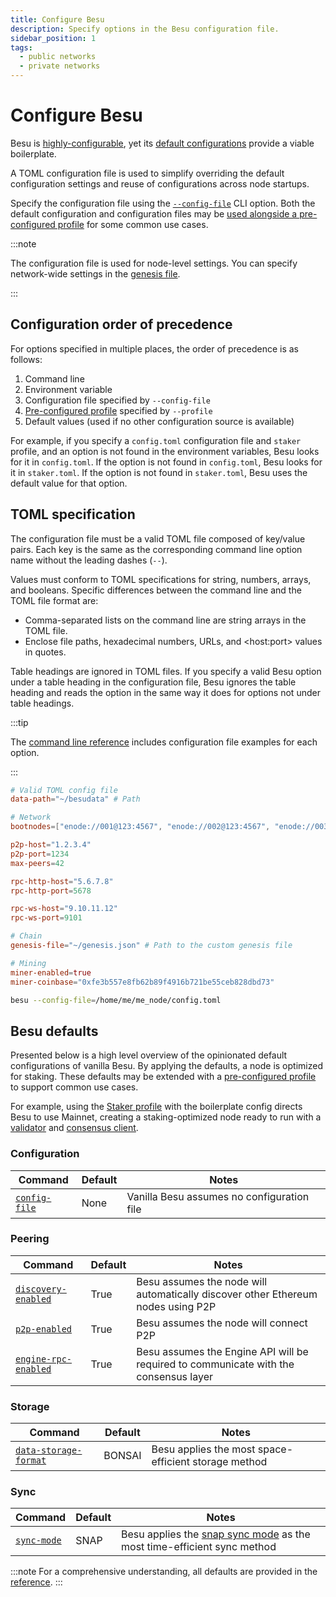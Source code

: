 ```yaml
---
title: Configure Besu
description: Specify options in the Besu configuration file.
sidebar_position: 1
tags:
  - public networks
  - private networks
---
```


# Configure Besu

Besu is [highly-configurable](index.md#configuration-order-of-precedence), yet its [default configurations](#besu-defaults) provide a viable boilerplate.

A TOML configuration file is used to simplify overriding the default configuration settings and reuse of configurations across node startups.

Specify the configuration file using the [`--config-file`](../../reference/cli/options.md#config-file) CLI option. Both the default configuration and configuration files may be [used alongside a pre-configured profile](profile.md) for some common use cases.

:::note

The configuration file is used for node-level settings. You can specify network-wide settings in the [genesis file](../../concepts/genesis-file.md).

:::

## Configuration order of precedence

For options specified in multiple places, the order of precedence is as follows:

1. Command line
2. Environment variable
3. Configuration file specified by `--config-file`
4. [Pre-configured profile](profile.md) specified by `--profile`
5. Default values (used if no other configuration source is available)

For example, if you specify a `config.toml` configuration file and `staker` profile, and an option
is not found in the environment variables, Besu looks for it in `config.toml`.
If the option is not found in `config.toml`, Besu looks for it in `staker.toml`.
If the option is not found in `staker.toml`, Besu uses the default value for that option.

## TOML specification

The configuration file must be a valid TOML file composed of key/value pairs. Each key is the same as the corresponding command line option name without the leading dashes (`--`).

Values must conform to TOML specifications for string, numbers, arrays, and booleans. Specific differences between the command line and the TOML file format are:

- Comma-separated lists on the command line are string arrays in the TOML file.
- Enclose file paths, hexadecimal numbers, URLs, and &lt;host:port> values in quotes.

Table headings are ignored in TOML files. If you specify a valid Besu option under a table heading in the configuration file, Besu ignores the table heading and reads the option in the same way it does for options not under table headings.

:::tip

The [command line reference](../../reference/cli/options.md) includes configuration file examples for each option.

:::

```toml title="Sample TOML configuration file"
# Valid TOML config file
data-path="~/besudata" # Path

# Network
bootnodes=["enode://001@123:4567", "enode://002@123:4567", "enode://003@123:4567"]

p2p-host="1.2.3.4"
p2p-port=1234
max-peers=42

rpc-http-host="5.6.7.8"
rpc-http-port=5678

rpc-ws-host="9.10.11.12"
rpc-ws-port=9101

# Chain
genesis-file="~/genesis.json" # Path to the custom genesis file

# Mining
miner-enabled=true
miner-coinbase="0xfe3b557e8fb62b89f4916b721be55ceb828dbd73"
```

```bash title="Starting Besu with a configuration file"
besu --config-file=/home/me/me_node/config.toml
```
## Besu defaults

Presented below is a high level overview of the opinionated default configurations of vanilla Besu. By applying the defaults, a node is optimized for staking. These defaults may be extended with a [pre-configured profile](profile.md) to support common use cases.

For example, using the [Staker profile](profile.md#staker-profile) with the boilerplate config directs Besu to use Mainnet, creating a staking-optimized node ready to run with a [validator](https://ethereum.org/en/developers/docs/nodes-and-clients/node-architecture/#validators) and [consensus client](https://ethereum.org/en/developers/docs/nodes-and-clients/node-architecture/#consensus-client).

### Configuration

|Command|Default|Notes|
|---------------------------|--------------------|------------------------------------------|
|[`config-file`](../../reference/cli/options.md#config-file)|None|Vanilla Besu assumes no configuration file|


### Peering

|Command|Default|Notes|
|---------------------------|--------------------|------------------------------------------|
|[`discovery-enabled`](../../reference/cli/options.md#discovery-enabled)|True|Besu assumes the node will automatically discover other Ethereum nodes using P2P|
|[`p2p-enabled`](../../reference/cli/options.md#p2p-enabled)|True|Besu assumes the node will connect P2P|
|[`engine-rpc-enabled`](../../reference/cli/options.md#engine-rpc-enabled)|True|Besu assumes the Engine API will be required to communicate with the consensus layer|


### Storage

|Command|Default|Notes|
|---------------------------|--------------------|------------------------------------------|
|[`data-storage-format`](../../reference/cli/options.md#data-storage-format)|BONSAI|Besu applies the most space-efficient storage method|

### Sync

|Command|Default|Notes|
|---------------------------|--------------------|------------------------------------------|
|[`sync-mode`](../../reference/cli/options.md#sync-mode)|SNAP|Besu applies the [snap sync mode](../../get-started/connect/sync-node.md#snap-synchronization) as the most time-efficient sync method|

:::note
For a comprehensive understanding, all defaults are provided in the [reference](../../reference/cli/options.md).
:::
